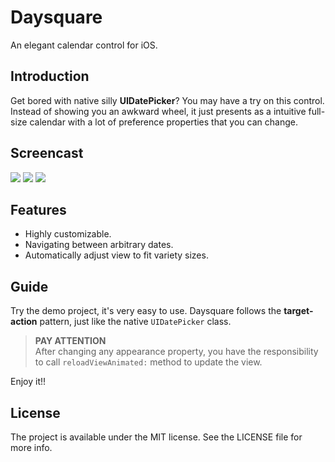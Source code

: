 # Daysquare

An elegant calendar control for iOS.

## Introduction

Get bored with native silly **UIDatePicker**? You may have a try on this control. Instead of showing you an awkward wheel, it just presents as a intuitive full-size calendar with a lot of preference properties that you can change.

## Screencast
![](https://github.com/unixzii/Daysquare/raw/master/Images/overview.gif)
![](https://github.com/unixzii/Daysquare/raw/master/Images/setting.gif)
![](https://github.com/unixzii/Daysquare/raw/master/Images/bold.gif)

## Features
* Highly customizable.
* Navigating between arbitrary dates.
* Automatically adjust view to fit variety sizes.

## Guide
Try the demo project, it's very easy to use. Daysquare follows the **target-action** pattern, just like the native `UIDatePicker` class.

> **PAY ATTENTION**
> <br>
> After changing any appearance property, you have the responsibility to call `reloadViewAnimated:` method to update the view.

Enjoy it!!

## License
The project is available under the MIT license. See the LICENSE file for more info.
